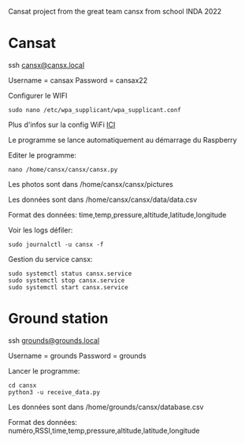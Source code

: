 Cansat project from the great team cansx from school INDA 2022

# Cansat

ssh cansx@cansx.local

Username = cansax
Password = cansax22

Configurer le WIFI

```
sudo nano /etc/wpa_supplicant/wpa_supplicant.conf
```

Plus d'infos sur la config WiFi [ICI](https://raspberrypihq.com/how-to-connect-your-raspberry-pi-to-wifi)

Le programme se lance automatiquement au démarrage du Raspberry

Editer le programme:
```
nano /home/cansx/cansx/cansx.py
```

Les photos sont dans 
/home/cansx/cansx/pictures

Les données sont dans 
/home/cansx/cansx/data/data.csv

Format des données:
time,temp,pressure,altitude,latitude,longitude

Voir les logs défiler:
```
sudo journalctl -u cansx -f
```

Gestion du service cansx:
```
sudo systemctl status cansx.service
sudo systemctl stop cansx.service
sudo systemctl start cansx.service
```

# Ground station

ssh grounds@grounds.local

Username = grounds
Password = grounds

Lancer le programme:
```
cd cansx
python3 -u receive_data.py
```

Les données sont dans
/home/grounds/cansx/database.csv

Format des données:
numéro,RSSI,time,temp,pressure,altitude,latitude,longitude
